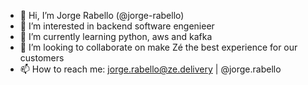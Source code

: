 - 👋 Hi, I’m Jorge Rabello (@jorge-rabello)
- 👀 I’m interested in backend software engenieer
- 🌱 I’m currently learning python, aws and kafka
- 💞️ I’m looking to collaborate on make Zé the best experience for our customers
- 📫 How to reach me: jorge.rabello@ze.delivery | @jorge.rabello

<!---
jorge-rabello/jorge-rabello is a ✨ special ✨ repository because its `README.md` (this file) appears on your GitHub profile.
You can click the Preview link to take a look at your changes.
--->

